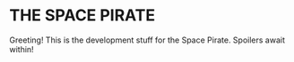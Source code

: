 THE SPACE PIRATE
=

Greeting! This is the development stuff for the Space Pirate. Spoilers await within!
